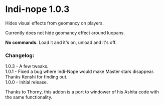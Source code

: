 # Indi-nope 1.0.3
Hides visual effects from geomancy on players.
 
Currently does not hide geomancy effect around luopans.
 
**No commands.** Load it and it's on, unload and it's off.
 
### Changelog:
 
1.0.3 - A few tweaks.  
1.0.1 - Fixed a bug where Indi-Nope would make Master stars disappear. Thanks Kenshi for finding out.  
1.0.0 - Initial release.  
 
Thanks to Thorny, this addon is a port to windower of his Ashita code with the same functionality.
